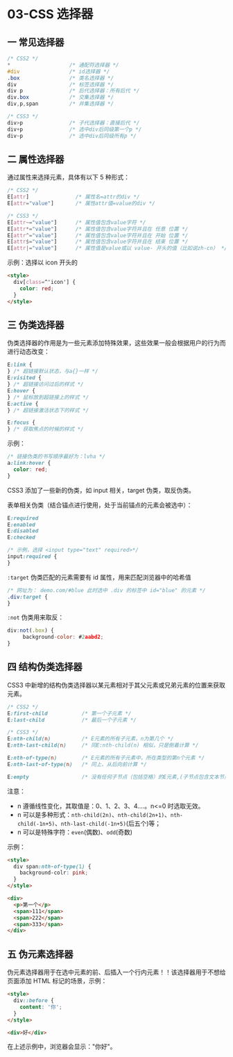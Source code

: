 # 03-CSS 选择器

## 一 常见选择器

```css
/* CSS2 */
*                   /* 通配符选择器 */
#div                /* id选择器 */
.box                /* 类名选择器 */
div                 /* 标签选择器 */
div p               /* 后代选择器：所有后代 */
div.box             /* 交集选择器 */
div,p,span          /* 并集选择器 */

/* CSS3 */
div>p               /* 子代选择器：直接后代 */
div+p               /* 选中div后同级第一个p */
div~p               /* 选中div后同级所有p */
```

## 二 属性选择器

通过属性来选择元素，具体有以下 5 种形式：

```css
/* CSS2 */
E[attr]               /* 属性名=attr的div */
E[attr="value"]       /* 属性attr值=value的div */

/* CSS3 */
E[attr~="value"]      /* 属性值包含value字符 */
E[attr*="value"]      /* 属性值包含value字符并且在 任意 位置 */
E[attr^="value"]      /* 属性值包含value字符并且在 开始 位置 */
E[attr$="value"]      /* 属性值包含value字符并且在 结束 位置 */
E[attr|="value"]      /* 属性值是value或以 value- 开头的值（比如说zh-cn） */
```

示例：选择以 icon 开头的

```html
<style>
  div[class=^'icon'] {
    color: red;
  }
</style>
```

## 三 伪类选择器

伪类选择器的作用是为一些元素添加特殊效果，这些效果一般会根据用户的行为而进行动态改变：

```css
E:link {
} /* 超链接默认状态，与a{}一样 */
E:visited {
} /* 超链接访问过后的样式 */
E:hover {
} /* 鼠标放到超链接上的样式 */
E:active {
} /* 超链接激活状态下的样式 */

E:focus {
} /* 获取焦点的时候的样式 */
```

示例：

```css
/* 链接伪类的书写顺序最好为：lvha */
a:link:hover {
  color: red;
}
```

CSS3 添加了一些新的伪类，如 input 相关，target 伪类，取反伪类。

表单相关伪类（结合锚点进行使用，处于当前锚点的元素会被选中）：

```css
E:required
E:enabled
E:disabled
E:checked

/* 示例，选择 <input type="text" required>*/
input:required {
}
```

`:target` 伪类匹配的元素需要有 id 属性，用来匹配浏览器中的哈希值

```css
/* 网址为： demo.com/#blue 此时选中 .div 的标签中 id="blue" 的元素 */
.div:target {
}
```

`:not` 伪类用来取反：

```js
div:not(.box) {
     background-color: #2aabd2;
}
```

## 四 结构伪类选择器

CSS3 中新增的结构伪类选择器以某元素相对于其父元素或兄弟元素的位置来获取元素。

```css
/* CSS2 */
E:first-child           /* 第一个子元素 */
E:last-child            /* 最后一个子元素 */

/* CSS3 */
E:nth-child(n)          /* E元素的所有子元素，n为第几个 */
E:nth-last-child(n)     /* 同E:nth-child(n) 相似，只是倒着计算 */

E:nth-of-type(n)        /* E元素的所有子元素中，所在类型的第n个元素 */
E:nth-last-of-type(n)   /* 同上，从后向前计算 */

E:empty                 /* 没有任何子节点（包括空格）的E元素,(子节点包含文本节点) */
```

注意：

- n 遵循线性变化，其取值是：0、1、2、3、4....。n<=0 时选取无效。
- n 可以是多种形式：`nth-child(2n)`、`nth-child(2n+1)`、`nth-child(-1n+5)`、`nth-last-child(-1n+5)`(后五个)等；
- n 可以是特殊字符：`even`(偶数)、`odd`(奇数)

示例：

```html
<style>
  div span:nth-of-type(1) {
    background-colr: pink;
  }
</style>

<div>
  <p>第一个</p>
  <span>111</span>
  <span>222</span>
  <span>333</span>
</div>
```

## 五 伪元素选择器

伪元素选择器用于在选中元素的前、后插入一个行内元素！！该选择器用于不想给页面添加 HTML 标记的场景，示例：

```html
<style>
  div::before {
    content: '你';
  }
</style>

<div>好</div>
```

在上述示例中，浏览器会显示："你好"。
